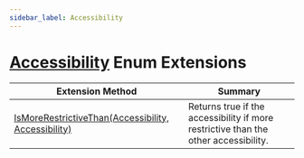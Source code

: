 ```yaml
---
sidebar_label: Accessibility
---
```


# [Accessibility](https://docs.microsoft.com/en-us/dotnet/api/microsoft.codeanalysis.accessibility) Enum Extensions

| Extension Method | Summary |
| ---------------- | ------- |
| [IsMoreRestrictiveThan(Accessibility, Accessibility)](../../Roslynator/EnumExtensions/IsMoreRestrictiveThan/index.md) | Returns true if the accessibility if more restrictive than the other accessibility\. |

